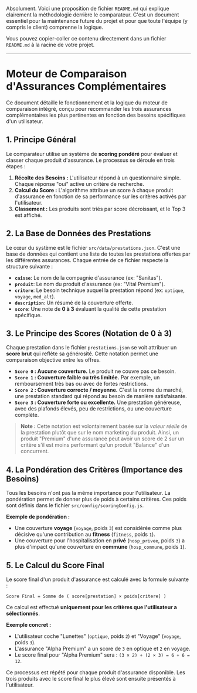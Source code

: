 Absolument. Voici une proposition de fichier `README.md` qui explique clairement la méthodologie derrière le comparateur. C'est un document essentiel pour la maintenance future du projet et pour que toute l'équipe (y compris le client) comprenne la logique.

Vous pouvez copier-coller ce contenu directement dans un fichier `README.md` à la racine de votre projet.

---

# Moteur de Comparaison d'Assurances Complémentaires

Ce document détaille le fonctionnement et la logique du moteur de comparaison intégré, conçu pour recommander les trois assurances complémentaires les plus pertinentes en fonction des besoins spécifiques d'un utilisateur.

## 1. Principe Général

Le comparateur utilise un système de **scoring pondéré** pour évaluer et classer chaque produit d'assurance. Le processus se déroule en trois étapes :

1.  **Récolte des Besoins :** L'utilisateur répond à un questionnaire simple. Chaque réponse "oui" active un critère de recherche.
2.  **Calcul du Score :** L'algorithme attribue un score à chaque produit d'assurance en fonction de sa performance sur les critères activés par l'utilisateur.
3.  **Classement :** Les produits sont triés par score décroissant, et le Top 3 est affiché.

## 2. La Base de Données des Prestations

Le cœur du système est le fichier `src/data/prestations.json`. C'est une base de données qui contient une liste de toutes les prestations offertes par les différentes assurances. Chaque entrée de ce fichier respecte la structure suivante :

-   **`caisse`**: Le nom de la compagnie d'assurance (ex: "Sanitas").
-   **`produit`**: Le nom du produit d'assurance (ex: "Vital Premium").
-   **`critere`**: Le besoin technique auquel la prestation répond (ex: `optique`, `voyage`, `med_alt`).
-   **`description`**: Un résumé de la couverture offerte.
-   **`score`**: Une note de **0 à 3** évaluant la qualité de cette prestation spécifique.

## 3. Le Principe des Scores (Notation de 0 à 3)

Chaque prestation dans le fichier `prestations.json` se voit attribuer un **score brut** qui reflète sa générosité. Cette notation permet une comparaison objective entre les offres.

-   **`Score 0` : Aucune couverture.** Le produit ne couvre pas ce besoin.
-   **`Score 1` : Couverture faible ou très limitée.** Par exemple, un remboursement très bas ou avec de fortes restrictions.
-   **`Score 2` : Couverture correcte / moyenne.** C'est la norme du marché, une prestation standard qui répond au besoin de manière satisfaisante.
-   **`Score 3` : Couverture forte ou excellente.** Une prestation généreuse, avec des plafonds élevés, peu de restrictions, ou une couverture complète.

> **Note :** Cette notation est volontairement basée sur la *valeur réelle* de la prestation plutôt que sur le nom marketing du produit. Ainsi, un produit "Premium" d'une assurance peut avoir un score de 2 sur un critère s'il est moins performant qu'un produit "Balance" d'un concurrent.

## 4. La Pondération des Critères (Importance des Besoins)

Tous les besoins n'ont pas la même importance pour l'utilisateur. La pondération permet de donner plus de poids à certains critères. Ces poids sont définis dans le fichier `src/config/scoringConfig.js`.

**Exemple de pondération :**
-   Une couverture **voyage** (`voyage`, poids `3`) est considérée comme plus décisive qu'une contribution au **fitness** (`fitness`, poids `1`).
-   Une couverture pour l'hospitalisation en **privé** (`hosp_privee`, poids `3`) a plus d'impact qu'une couverture en **commune** (`hosp_commune`, poids `1`).

## 5. Le Calcul du Score Final

Le score final d'un produit d'assurance est calculé avec la formule suivante :

`Score Final = Somme de ( score[prestation] × poids[critere] )`

Ce calcul est effectué **uniquement pour les critères que l'utilisateur a sélectionnés**.

**Exemple concret :**
-   L'utilisateur coche "Lunettes" (`optique`, poids `2`) et "Voyage" (`voyage`, poids `3`).
-   L'assurance "Alpha Premium" a un score de `3` en optique et `2` en voyage.
-   Le score final pour "Alpha Premium" sera : `(3 × 2) + (2 × 3) = 6 + 6 = 12`.

Ce processus est répété pour chaque produit d'assurance disponible. Les trois produits avec le score final le plus élevé sont ensuite présentés à l'utilisateur.
